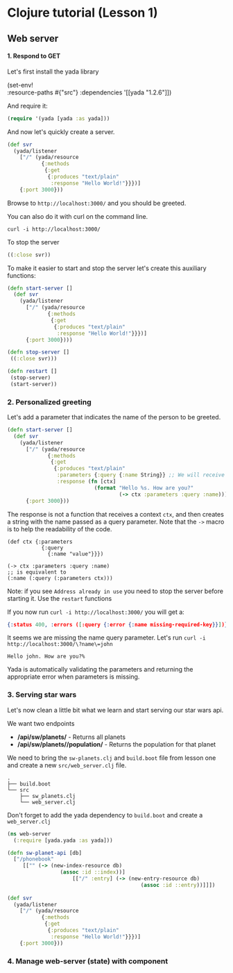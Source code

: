 # Clojure tutorial (Lesson 1)

## Web server

#### 1. Respond to GET

Let's first install the yada library

(set-env!  
  :resource-paths #{"src"}
  :dependencies '[[yada "1.2.6"]])

And require it:

```clojure
(require '(yada [yada :as yada]))
```

And now let's quickly create a server.

```clojure
(def svr
  (yada/listener
    ["/" (yada/resource
           {:methods
            {:get
             {:produces "text/plain"
              :response "Hello World!"}}})]
    {:port 3000}))
```

Browse to `http://localhost:3000/` and you should be greeted.

You can also do it with curl on the command line.

```
curl -i http://localhost:3000/
```

To stop the server

```clojure
((:close svr))
```

To make it easier to start and stop the server let's create this auxiliary functions:

```clojure
(defn start-server []
  (def svr
    (yada/listener
      ["/" (yada/resource
             {:methods
              {:get
               {:produces "text/plain"
                :response "Hello World!"}}})]
      {:port 3000})))

(defn stop-server []
 ((:close svr)))

(defn restart []
 (stop-server)
 (start-server))
```


### 2. Personalized greeting
Let's add a parameter that indicates the name of the person to be greeted.

```clojure
(defn start-server []
  (def svr
    (yada/listener
      ["/" (yada/resource
             {:methods
              {:get
               {:produces "text/plain"
                :parameters {:query {:name String}} ;; We will receive name as a query param
                :response (fn [ctx]
                            (format "Hello %s. How are you?" 
                                    (-> ctx :parameters :query :name)))}}})]
      {:port 3000}))
```

The response is not a function that receives a context `ctx`, and then creates a string with the name passed as a query parameter.
Note that the `->` macro is to help the readability of the code.

```
(def ctx {:parameters 
           {:query
             {:name "value"}}})

(-> ctx :parameters :query :name)
;; is equivalent to
(:name (:query (:parameters ctx)))
```

Note: if you see `Address already in use` you need to stop the server before starting it. Use the `restart` functions

If you now run `curl -i http://localhost:3000/` you will get a:

```json
{:status 400, :errors ([:query {:error {:name missing-required-key}}])}
```

It seems we are missing the name query parameter. Let's run `curl -i http://localhost:3000/\?name\=john`

```
Hello john. How are you?% 
```

Yada is automatically validating the parameters and returning the appropriate error when parameters is missing.

### 3. Serving star wars

Let's now clean a little bit what we learn and start serving our star wars api.

We want two endpoints

 * **/api/sw/planets/** - Returns all planets
 * **/api/sw/planets/<planet-name>/population/** - Returns the population for that planet

We need to bring the `sw-planets.clj` and `build.boot` file from lesson one and create a new `src/web_server.clj` file.

```
.
├── build.boot
└── src
    ├── sw_planets.clj
    └── web_server.clj
```

Don't forget to add the yada dependency to `build.boot` and create a `web_server.clj`

```clojure
(ns web-server
  (:require [yada.yada :as yada]))

(defn sw-planet-api [db]
  ["/phonebook"
     [["" (-> (new-index-resource db)
                 (assoc :id ::index))]
                     [["/" :entry] (-> (new-entry-resource db)
                                           (assoc :id ::entry))]]])
 
(def svr
  (yada/listener
    ["/" (yada/resource
           {:methods
            {:get
             {:produces "text/plain"
              :response "Hello World!"}}})]
    {:port 3000}))
```


### 4. Manage web-server (state) with component


